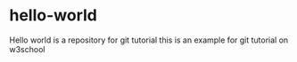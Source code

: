 # hello-world
Hello world is a repository for git tutorial
this is an example for git tutorial on w3school
